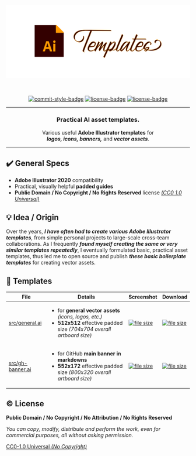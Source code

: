 <!-- Banner -->
<p align="center">  
  <picture>
    <img alt="stylized AI templates banner" src="media/banner.svg" width="800" />
  </picture>  
</p>

<br />

<!-- Badges - 1st row -->
<p align="center">
  <!-- Commit style badge -->
  <a href="https://github.com/semantic-release/semantic-release/blob/master/CONTRIBUTING.md#commit-message-guidelines"><img src="https://img.shields.io/badge/Commits-Conventional_Commits-EF7B4D.svg?logo=git&logoColor=white" alt="commit-style-badge"></a>  
  <!-- License badge -->
  <a href="https://github.com/richrdkng/adobe-illustrator-templates/blob/main/LICENSE"><img src="https://img.shields.io/badge/Public Domain-No Rights Reserved-brightgreen.svg?logo=creativecommons&logoColor=white" alt="license-badge"></a>    
  <!-- License badge -->
  <a href="https://github.com/richrdkng/adobe-illustrator-templates/blob/main/LICENSE"><img src="https://img.shields.io/badge/Creative Commons-CC0--1.0-brightgreen.svg?logo=creativecommons&logoColor=white" alt="license-badge"></a>    
</p>

---

<h3 align="center">
  Practical AI asset templates.
</h3>

<p align="center">
  Various useful <b>Adobe Illustrator templates</b> for <br/>
  <b><i>logos, icons, banners,</i></b> and <b><i>vector assets</i></b>.
</p>

---

## ✔️ General Specs

- **Adobe Illustrator 2020** compatibility
- Practical, visually helpful **padded guides**
- **Public Domain / No Copyright / No Rights Reserved** license [*(CC0 1.0 Universal)*](https://creativecommons.org/publicdomain/zero/1.0)


## 💡 Idea / Origin

Over the years, ***I have often had to create various Adobe Illustrator 
templates***, from simple personal projects to large-scale cross-team 
collaborations. As I frequently ***found myself creating the same or very 
similar templates repeatedly***, I eventually formulated basic, practical 
asset templates, thus led me to open source and publish 
***these basic boilerplate templates*** for creating vector assets.

## 📁 Templates

<table>
  <thead>
    <tr>
      <th>File</th>
      <th>Details</th>
      <th>Screenshot</th>
      <th>Download</th>
    </tr>
  </thead>
  <tbody>
    <!-- general -->
    <tr>
      <td>
        <a href="https://github.com/richrdkng/adobe-illustrator-templates/blob/main/src/general.ai">src/general.ai</a>
      </td>
      <td>         
        <ul>
          <li>for <b>general vector assets</b> <i>(icons, logos, etc.)</i></li>
          <li><b>512x512</b> effective padded size <i>(704x704 overall artboard size)</i></li>          
        </ul>
      </td>
      <td>
        <a href="https://raw.githubusercontent.com/richrdkng/adobe-illustrator-templates/main/media/general-screenshot.jpg">
          <img alt="file size" src="https://img.shields.io/badge/screenshot-screenshot-29AB87?style=for-the-badge&label=view&logo=searxng&logoColor=white" />
        </a>
      </td>
      <td>
        <a href="https://raw.githubusercontent.com/richrdkng/adobe-illustrator-templates/main/src/general.ai">
          <img alt="file size" src="https://img.shields.io/github/size/richrdkng/adobe-illustrator-templates/src%2Fgeneral.ai?style=for-the-badge&color=29AB87&logo=dpd&logoColor=white&label=Download" />
        </a>         
      </td>
    </tr>    
    <!-- gh-banner -->
    <tr>
      <td>
        <a href="https://github.com/richrdkng/adobe-illustrator-templates/blob/main/src/gh-banner.ai">src/gh-banner.ai</a>
      </td>
      <td>         
        <ul>
          <li>for GitHub <b>main banner in markdowns</b></li>
          <li><b>552x172</b> effective padded size <i>(800x320 overall artboard size)</i></li>          
        </ul>
      </td>
      <td>
        <a href="https://raw.githubusercontent.com/richrdkng/adobe-illustrator-templates/main/media/gh-banner-screenshot.jpg">
          <img alt="file size" src="https://img.shields.io/badge/screenshot-screenshot-29AB87?style=for-the-badge&label=view&logo=searxng&logoColor=white" />
        </a>
      </td>
      <td>
        <a href="https://raw.githubusercontent.com/richrdkng/adobe-illustrator-templates/main/src/gh-banner.ai">
          <img alt="file size" src="https://img.shields.io/github/size/richrdkng/adobe-illustrator-templates/src%2Fgh-banner.ai?style=for-the-badge&color=29AB87&logo=dpd&logoColor=white&label=Download" />
        </a>         
      </td>
    </tr>
  </tbody>
</table>

## ©️ License

**Public Domain / No Copyright / No Attribution / No Rights Reserved**

*You can copy, modify, distribute and perform the work, 
even for commercial purposes, all without asking permission.*

[CC0-1.0 Universal *(No Copyright)*][url-license]

<!--- References =============================================================================== -->

<!--- URLs -->
[url-website]: https://www.richrdkng.com
[url-license]: https://github.com/richrdkng/adobe-illustrator-templates/blob/main/LICENSE
